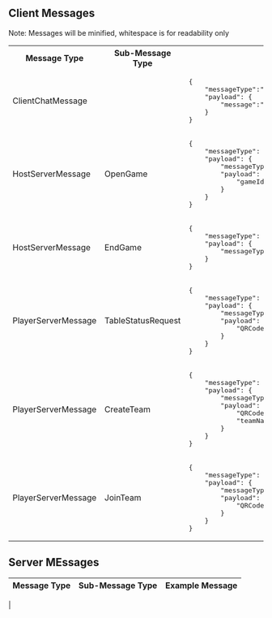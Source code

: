 ## Client Messages
Note: Messages will be minified, whitespace is for readability only
<table>
<tr>
<th>Message Type</th>
<th>Sub-Message Type</th>
<th>Example</th>
</tr>
<tr>
<td>ClientChatMessage</td>
<td></td>
<td>
<pre>
{
	"messageType":"ClientServerChatMessage",
	"payload": {
		"message":"eat my shorts"
	}
}
</td>
</pre>
</tr>
<tr>
<td>HostServerMessage</td>
<td>OpenGame</td>
<td>
<pre>
{
    "messageType": "HostServerMessage",
    "payload": {
        "messageType": "OpenGame",
        "payload": {
            "gameId": 1
        }
    }
}
</td>
</pre>
</tr>
<tr>
<td>HostServerMessage</td>
<td>EndGame</td>
<td>
<pre>
{
    "messageType": "HostServerMessage",
    "payload": {
        "messageType": "EndGame"
    }
}
</td>
</pre>
</tr>
<tr>
<td>PlayerServerMessage</td>
<td>TableStatusRequest</td>
<td>
<pre>
{
	"messageType": "PlayerServerMessage",
	"payload": {
		"messageType": "TableStatusRequest",
		"payload": {
			"QRCode": "1539ccd0-e391-11e8-9f32-f2801f1b9fd1"
		}
	}
}
</td>
</pre>
</tr>
<tr>
<td>PlayerServerMessage</td>
<td>CreateTeam</td>
<td>
<pre>
{
	"messageType": "PlayerServerMessage",
	"payload": {
		"messageType": "CreateTeam",
		"payload": {
			"QRCode": "1539ccd0-e391-11e8-9f32-f2801f1b9fd",
			"teamName": "This is a team name"
		}
	}
}
</td>
</pre>
</tr>
<tr>
<td>PlayerServerMessage</td>
<td>JoinTeam</td>
<td>
<pre>
{
	"messageType": "PlayerServerMessage",
	"payload": {
		"messageType": "JoinTeam",
		"payload": {
			"QRCode": "1539ccd0-e391-11e8-9f32-f2801f1b9fd"
		}
	}
}
</td>
</pre>
</tr>
</table>

## Server MEssages

| Message Type | Sub-Message Type | Example Message |
|---|---|---|
|